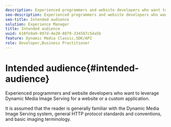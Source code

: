 ```yaml
---
description: Experienced programmers and website developers who want to leverage Dynamic Media Image Serving for a website or a custom application.
seo-description: Experienced programmers and website developers who want to leverage Dynamic Media Image Serving for a website or a custom application.
seo-title: Intended audience
solution: Experience Manager
title: Intended audience
uuid: 610fe9a9-897d-4e20-8879-334587c54a5b
feature: Dynamic Media Classic,SDK/API
role: Developer,Business Practitioner
---
```


# Intended audience{#intended-audience}

Experienced programmers and website developers who want to leverage Dynamic Media Image Serving for a website or a custom application.

It is assumed that the reader is generally familiar with the Dynamic Media Image Serving system, general HTTP protocol standards and conventions, and basic imaging terminology. 

